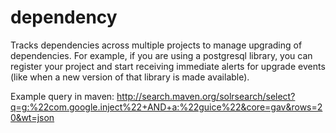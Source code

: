 dependency
==========
Tracks dependencies across multiple projects to manage upgrading of
dependencies. For example, if you are using a postgresql library, you
can register your project and start receiving immediate alerts for
upgrade events (like when a new version of that library is made
available).

Example query in maven:
  http://search.maven.org/solrsearch/select?q=g:%22com.google.inject%22+AND+a:%22guice%22&core=gav&rows=20&wt=json